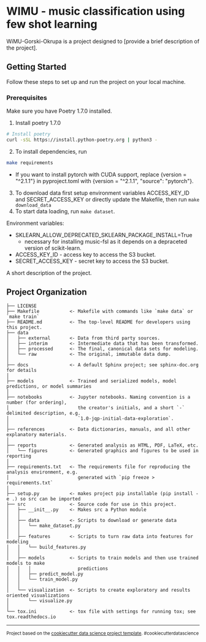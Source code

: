 # WIMU - music classification using few shot learning

WiMU-Gorski-Okrupa is a project designed to [provide a brief description of the project].

## Getting Started

Follow these steps to set up and run the project on your local machine.

### Prerequisites

Make sure you have Poetry 1.7.0 installed.

1) Install poetry 1.7.0
```bash
# Install poetry
curl -sSL https://install.python-poetry.org | python3 -
```

2) To install dependencies, run 
```bash 
make requirements 
```
- If you want to install pytorch with CUDA support, replace {version = "^2.1.1"} in pyproject.toml with {version = "^2.1.1", "source": "pytorch"}.
3) To download data first setup environment variables ACCESS_KEY_ID and SECRET_ACCESS_KEY or directly update the Makefile, then run `make download_data`
4) To start data loading, run `make dataset`.


Environment variables:
- SKLEARN_ALLOW_DEPRECATED_SKLEARN_PACKAGE_INSTALL=True
    - necessary for installing music-fsl as it depends on a depraceted version of scikit-learn.
- ACCESS_KEY_ID - access key to access the S3 bucket.
- SECRET_ACCESS_KEY - secret key to access the S3 bucket.


A short description of the project.

Project Organization
------------

    ├── LICENSE
    ├── Makefile           <- Makefile with commands like `make data` or `make train`
    ├── README.md          <- The top-level README for developers using this project.
    ├── data
    │   ├── external       <- Data from third party sources.
    │   ├── interim        <- Intermediate data that has been transformed.
    │   ├── processed      <- The final, canonical data sets for modeling.
    │   └── raw            <- The original, immutable data dump.
    │
    ├── docs               <- A default Sphinx project; see sphinx-doc.org for details
    │
    ├── models             <- Trained and serialized models, model predictions, or model summaries
    │
    ├── notebooks          <- Jupyter notebooks. Naming convention is a number (for ordering),
    │                         the creator's initials, and a short `-` delimited description, e.g.
    │                         `1.0-jqp-initial-data-exploration`.
    │
    ├── references         <- Data dictionaries, manuals, and all other explanatory materials.
    │
    ├── reports            <- Generated analysis as HTML, PDF, LaTeX, etc.
    │   └── figures        <- Generated graphics and figures to be used in reporting
    │
    ├── requirements.txt   <- The requirements file for reproducing the analysis environment, e.g.
    │                         generated with `pip freeze > requirements.txt`
    │
    ├── setup.py           <- makes project pip installable (pip install -e .) so src can be imported
    ├── src                <- Source code for use in this project.
    │   ├── __init__.py    <- Makes src a Python module
    │   │
    │   ├── data           <- Scripts to download or generate data
    │   │   └── make_dataset.py
    │   │
    │   ├── features       <- Scripts to turn raw data into features for modeling
    │   │   └── build_features.py
    │   │
    │   ├── models         <- Scripts to train models and then use trained models to make
    │   │   │                 predictions
    │   │   ├── predict_model.py
    │   │   └── train_model.py
    │   │
    │   └── visualization  <- Scripts to create exploratory and results oriented visualizations
    │       └── visualize.py
    │
    └── tox.ini            <- tox file with settings for running tox; see tox.readthedocs.io


--------

<p><small>Project based on the <a target="_blank" href="https://drivendata.github.io/cookiecutter-data-science/">cookiecutter data science project template</a>. #cookiecutterdatascience</small></p>
